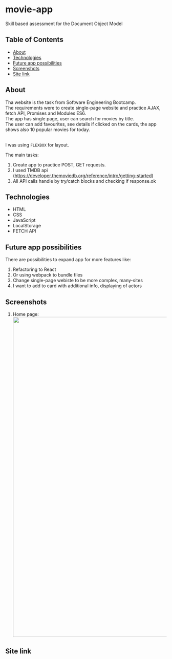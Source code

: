 # movie-app

Skill based assessment for the Document Object Model

## Table of Contents

- [About](#about)
- [Technologies](#technologies)
- [Future app possibilities](#future-app-possibilities)
- [Screenshots](#screenshots)
- [Site link](#site-link)

## About

Tha website is the task from Software Engineering Bootcamp.
<br>
The requirements were to create single-page website and practice AJAX, fetch API, Promises and Modules ES6.
<br>The app has single page, user can search for movies by title.
<br>The user can add favourites, see details if clicked on the cards, the app shows also 10 popular movies for today.

<br>I was using `FLEXBOX` for layout.

The main tasks:

1. Create app to practice POST, GET requests.
2. I used TMDB api (https://developer.themoviedb.org/reference/intro/getting-started)
3. All API calls handle by try/catch blocks and checking if response.ok

## Technologies

- HTML
- CSS
- JavaScript
- LocalStorage
- FETCH API

## Future app possibilities

There are possibilities to expand app for more features like:

1. Refactoring to React
2. Or using webpack to bundle files
3. Change single-page webiste to be more complex, many-sites
4. I want to add to card with additional info, displaying of actors

## Screenshots

1. Home page:
   <br>
   <img src="./src/assets/images/screen.png" width="1000" height="1000">

## Site link
